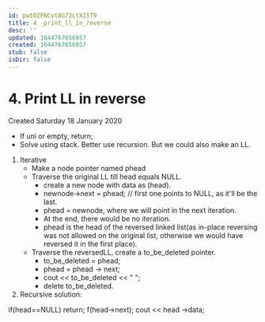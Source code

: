 ```yaml
---
id: pwtOZFNCvt8G72LtXI5T9
title: 4 _print_ll_in_reverse
desc: ''
updated: 1644767656957
created: 1644767656957
stub: false
isDir: false
---
```

# 4. Print LL in reverse
Created Saturday 18 January 2020


* If uni or empty, return;
* Solve using stack. Better use recursion. But we could also make an LL.


1. Iterative
	* Make a node pointer named phead
	* Traverse the original LL till head equals NULL. 
		* create a new node with data as (head). 
		* newnode->next = phead; // first one points to NULL, as it'll be the last.
		* phead = newnode, where we will point in the next iteration.
		* At the end, there would be no iteration. 
		* phead is the head of the reversed linked list(as in-place reversing was not allowed on the original list, otherwise we would have reversed it in the first place).
	* Traverse the reversedLL, create a to_be_deleted pointer.
		* to_be_deleted = phead;
		* phead = phead -> next;
		* cout << to_be_deleted << " ";
		* delete to_be_deleted.
2. Recursive solution:

if(head==NULL)
return;
f(head->next);
cout << head ->data;
	



